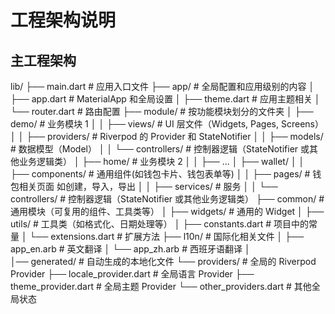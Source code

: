 # 工程架构说明

## 主工程架构

lib/
├── main.dart                   # 应用入口文件
├── app/                        # 全局配置和应用级别的内容
│   ├── app.dart                # MaterialApp 和全局设置
│   ├── theme.dart              # 应用主题相关
│   └── router.dart             # 路由配置
├── module/                   # 按功能模块划分的文件夹
│   ├── demo/                   # 业务模块 1
│   │   ├── views/              # UI 层文件（Widgets, Pages, Screens）
│   │   ├── providers/          # Riverpod 的 Provider 和 StateNotifier
│   │   ├── models/             # 数据模型（Model）
│   │   └── controllers/        # 控制器逻辑（StateNotifier 或其他业务逻辑类）
│   ├── home/                   # 业务模块 2
│   │   ├── ...
│   ├── wallet/
│   │   ├── components/         # 通用组件(如钱包卡片、钱包表单等)
│   │   ├── pages/              # 钱包相关页面 如创建，导入，导出
│   │   ├── services/           # 服务
│   │   └── controllers/        # 控制器逻辑（StateNotifier 或其他业务逻辑类）
├── common/                     # 通用模块（可复用的组件、工具类等）
│   ├── widgets/                # 通用的 Widget
│   ├── utils/                  # 工具类（如格式化、日期处理等）
│   ├── constants.dart          # 项目中的常量
│   └── extensions.dart         # 扩展方法
├── l10n/                       # 国际化相关文件
│   ├── app_en.arb              # 英文翻译
│   └── app_zh.arb              # 西班牙语翻译
│   
│── generated/                  # 自动生成的本地化文件
└── providers/                  # 全局的 Riverpod Provider
    ├── locale_provider.dart    # 全局语言 Provider
    ├── theme_provider.dart     # 全局主题 Provider
    └── other_providers.dart    # 其他全局状态